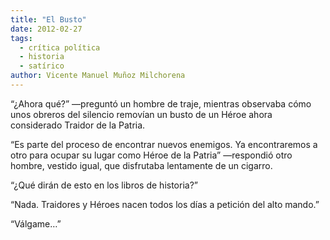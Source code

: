```yaml
---
title: "El Busto"
date: 2012-02-27
tags: 
  - crítica política
  - historia
  - satírico
author: Vicente Manuel Muñoz Milchorena
---
```


“¿Ahora qué?” —preguntó un hombre de traje, mientras observaba cómo unos obreros del silencio removían un busto de un Héroe ahora considerado Traidor de la Patria.

“Es parte del proceso de encontrar nuevos enemigos. Ya encontraremos a otro para ocupar su lugar como Héroe de la Patria” —respondió otro hombre, vestido igual, que disfrutaba lentamente de un cigarro.

“¿Qué dirán de esto en los libros de historia?”

“Nada. Traidores y Héroes nacen todos los días a petición del alto mando.”

“Válgame…”
